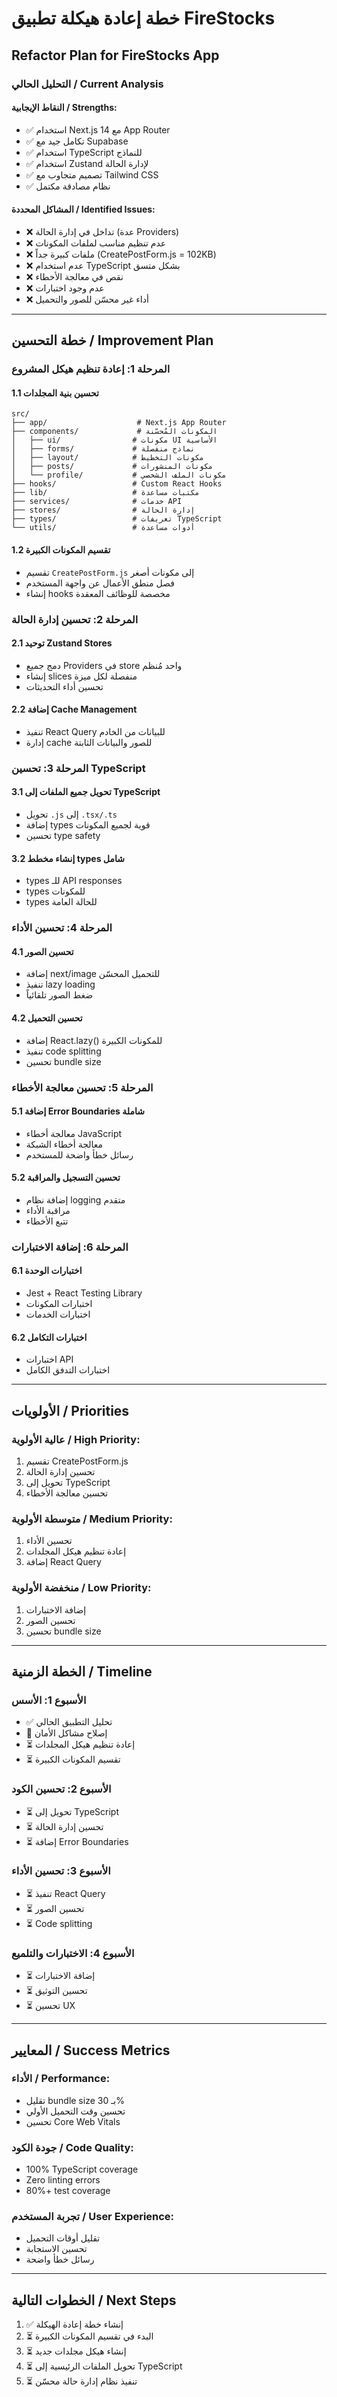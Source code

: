 # خطة إعادة هيكلة تطبيق FireStocks
## Refactor Plan for FireStocks App

### التحليل الحالي / Current Analysis

#### النقاط الإيجابية / Strengths:
- ✅ استخدام Next.js 14 مع App Router
- ✅ تكامل جيد مع Supabase
- ✅ استخدام TypeScript للنماذج
- ✅ استخدام Zustand لإدارة الحالة
- ✅ تصميم متجاوب مع Tailwind CSS
- ✅ نظام مصادقة مكتمل

#### المشاكل المحددة / Identified Issues:
- ❌ تداخل في إدارة الحالة (عدة Providers)
- ❌ عدم تنظيم مناسب لملفات المكونات
- ❌ ملفات كبيرة جداً (CreatePostForm.js = 102KB)
- ❌ عدم استخدام TypeScript بشكل متسق
- ❌ نقص في معالجة الأخطاء
- ❌ عدم وجود اختبارات
- ❌ أداء غير محسّن للصور والتحميل

---

## خطة التحسين / Improvement Plan

### المرحلة 1: إعادة تنظيم هيكل المشروع
#### 1.1 تحسين بنية المجلدات
```
src/
├── app/                    # Next.js App Router
├── components/             # المكونات المُحسّنة
│   ├── ui/                # مكونات UI الأساسية
│   ├── forms/             # نماذج منفصلة
│   ├── layout/            # مكونات التخطيط
│   ├── posts/             # مكونات المنشورات
│   └── profile/           # مكونات الملف الشخصي
├── hooks/                 # Custom React Hooks
├── lib/                   # مكتبات مساعدة
├── services/              # خدمات API
├── stores/                # إدارة الحالة
├── types/                 # تعريفات TypeScript
└── utils/                 # أدوات مساعدة
```

#### 1.2 تقسيم المكونات الكبيرة
- تقسيم `CreatePostForm.js` إلى مكونات أصغر
- فصل منطق الأعمال عن واجهة المستخدم
- إنشاء hooks مخصصة للوظائف المعقدة

### المرحلة 2: تحسين إدارة الحالة
#### 2.1 توحيد Zustand Stores
- دمج جميع Providers في store واحد مُنظم
- إنشاء slices منفصلة لكل ميزة
- تحسين أداء التحديثات

#### 2.2 إضافة Cache Management
- تنفيذ React Query للبيانات من الخادم
- إدارة cache للصور والبيانات الثابتة

### المرحلة 3: تحسين TypeScript
#### 3.1 تحويل جميع الملفات إلى TypeScript
- تحويل `.js` إلى `.tsx/.ts`
- إضافة types قوية لجميع المكونات
- تحسين type safety

#### 3.2 إنشاء مخطط types شامل
- types للـ API responses
- types للمكونات
- types للحالة العامة

### المرحلة 4: تحسين الأداء
#### 4.1 تحسين الصور
- إضافة next/image للتحميل المحسّن
- تنفيذ lazy loading
- ضغط الصور تلقائياً

#### 4.2 تحسين التحميل
- إضافة React.lazy() للمكونات الكبيرة
- تنفيذ code splitting
- تحسين bundle size

### المرحلة 5: تحسين معالجة الأخطاء
#### 5.1 إضافة Error Boundaries شاملة
- معالجة أخطاء JavaScript
- معالجة أخطاء الشبكة
- رسائل خطأ واضحة للمستخدم

#### 5.2 تحسين التسجيل والمراقبة
- إضافة نظام logging متقدم
- مراقبة الأداء
- تتبع الأخطاء

### المرحلة 6: إضافة الاختبارات
#### 6.1 اختبارات الوحدة
- Jest + React Testing Library
- اختبارات المكونات
- اختبارات الخدمات

#### 6.2 اختبارات التكامل
- اختبارات API
- اختبارات التدفق الكامل

---

## الأولويات / Priorities

### عالية الأولوية / High Priority:
1. تقسيم CreatePostForm.js
2. تحسين إدارة الحالة
3. تحويل إلى TypeScript
4. تحسين معالجة الأخطاء

### متوسطة الأولوية / Medium Priority:
1. تحسين الأداء
2. إعادة تنظيم هيكل المجلدات
3. إضافة React Query

### منخفضة الأولوية / Low Priority:
1. إضافة الاختبارات
2. تحسين الصور
3. تحسين bundle size

---

## الخطة الزمنية / Timeline

### الأسبوع 1: الأسس
- ✅ تحليل التطبيق الحالي
- 🔄 إصلاح مشاكل الأمان
- ⏳ إعادة تنظيم هيكل المجلدات
- ⏳ تقسيم المكونات الكبيرة

### الأسبوع 2: تحسين الكود
- ⏳ تحويل إلى TypeScript
- ⏳ تحسين إدارة الحالة
- ⏳ إضافة Error Boundaries

### الأسبوع 3: تحسين الأداء
- ⏳ تنفيذ React Query
- ⏳ تحسين الصور
- ⏳ Code splitting

### الأسبوع 4: الاختبارات والتلميع
- ⏳ إضافة الاختبارات
- ⏳ تحسين التوثيق
- ⏳ تحسين UX

---

## المعايير / Success Metrics

### الأداء / Performance:
- تقليل bundle size بـ 30%
- تحسين وقت التحميل الأولي
- تحسين Core Web Vitals

### جودة الكود / Code Quality:
- 100% TypeScript coverage
- Zero linting errors
- 80%+ test coverage

### تجربة المستخدم / User Experience:
- تقليل أوقات التحميل
- تحسين الاستجابة
- رسائل خطأ واضحة

---

## الخطوات التالية / Next Steps

1. ✅ إنشاء خطة إعادة الهيكلة
2. ⏳ البدء في تقسيم المكونات الكبيرة
3. ⏳ إنشاء هيكل مجلدات جديد
4. ⏳ تحويل الملفات الرئيسية إلى TypeScript
5. ⏳ تنفيذ نظام إدارة حالة محسّن